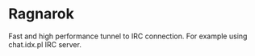 # Ragnarok

Fast and high performance tunnel to IRC connection. 
For example using chat.idx.pl IRC server.
